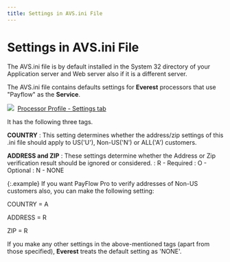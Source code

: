 ```yaml
---
title: Settings in AVS.ini File
---
```


# Settings in AVS.ini  File


The AVS.ini  file is by default installed in the System 32 directory of your Application  server and Web server also if it is a different server.


The AVS.ini  file contains defaults settings for **Everest**  processors that use "Payflow" as the **Service**.


![]({{site.sc_baseurl}}/img/lens.gif)  [Processor  Profile - Settings tab]({{site.sc_baseurl}}/options/payment-information/credit-card-processing/create-a-processor/the_processors_profile_settings.html)


It has the following three tags.


**COUNTRY**
: This setting determines whether the address/zip  settings of this .ini  file should apply to US('U'),  Non-US('N')  or ALL('A')  customers.


**ADDRESS and ZIP**
: These settings determine whether the Address or  Zip verification result should be ignored or considered.
: R - Required
: O - Optional
: N  - NONE


{:.example}
If you want PayFlow  Pro to verify addresses of Non-US customers also, you can make the following  setting:


COUNTRY = A


ADDRESS = R


ZIP = R


If you make any other settings in the above-mentioned tags (apart from  those specified), **Everest** treats  the default setting as 'NONE'.
